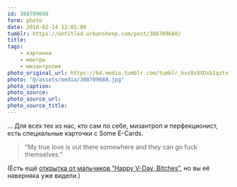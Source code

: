 ```yaml
---
id: 388709688
form: photo
date: 2010-02-14 12:01:00
tumblr: https://untitled.urbansheep.com/post/388709688/
title:
tags:
    - картинки
    - мантры
    - мизантропия
photo_original_url: https://64.media.tumblr.com/tumblr_kxs8s8XDsb1qztvlqo1_500.jpg
photo: "@/assets/media/388709688.jpg"
photo_caption:
photo_source:
photo_source_url:
photo_source_title:
---
```


<p>… Для всех тех из нас, кто сам по себе, мизантроп и перфекционист, есть специальные карточки с Some E-Cards.</p>

<blockquote><p>“My true love is out there somewhere and they can go fuck themselves.”</p></blockquote>

<p>(Есть ещё <a href="http://meghanreed.tumblr.com/post/386966988">открытка от мальчиков “Happy V-Day, Bitches”</a>, но вы её наверняка уже видели.)</p>
